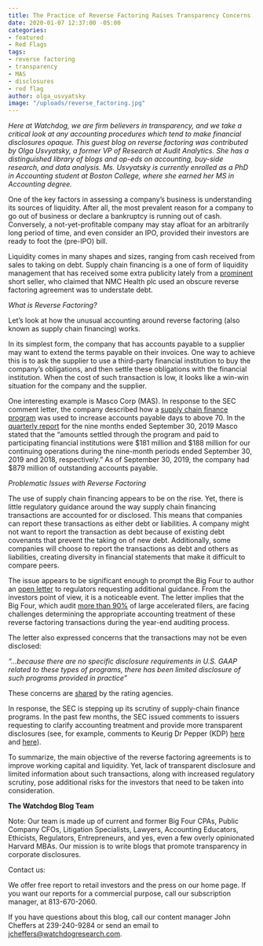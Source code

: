 ```yaml
---
title: The Practice of Reverse Factoring Raises Transparency Concerns
date: 2020-01-07 12:37:00 -05:00
categories:
- featured
- Red Flags
tags:
- reverse factoring
- transparency
- MAS
- disclosures
- red flag
author: olga_usvyatsky
image: "/uploads/reverse_factoring.jpg"
---
```


*Here at Watchdog, we are firm believers in transparency, and we take a critical look at any accounting procedures which tend to make financial disclosures opaque.  This guest blog on reverse factoring was contributed by Olga Usvyatsky, a former VP of Research at Audit Analytics.  She has a distinguished library of blogs and op-eds on accounting, buy-side research, and data analysis. Ms. Usvyatsky is currently enrolled as a PhD in Accounting student at Boston College, where she earned her MS in Accounting degree.*

One of the key factors in assessing a company’s business is understanding its sources of liquidity. After all, the most prevalent reason for a company to go out of business or declare a bankruptcy is running out of cash. Conversely, a not-yet-profitable company may stay afloat for an arbitrarily long period of time, and even consider an IPO, provided their investors are ready to foot the (pre-IPO) bill.

Liquidity comes in many shapes and sizes, ranging from cash received from sales to taking on debt. Supply chain financing is a one of form of liquidity management that has received some extra publicity lately from a [prominent](https://www.muddywatersresearch.com/research/nmc/mw-is-short-nmc/) short seller, who claimed that NMC Health plc used an obscure reverse factoring agreement was to understate debt.

*What is Reverse Factoring?*

Let’s look at how the unusual accounting around reverse factoring (also known as supply chain financing) works.

In its simplest form, the company that has accounts payable to a supplier may want to extend the terms payable on their invoices. One way to achieve this is to ask the supplier to use a third-party financial institution to buy the company’s obligations, and then settle these obligations with the financial institution. When the cost of such transaction is low, it looks like a win-win situation for the company and the supplier.

One interesting example is Masco Corp (MAS). In response to the SEC comment letter, the company  described how a [supply chain finance program](https://www.sec.gov/Archives/edgar/data/62996/000006299619000038/filename1.htm) was used to increase accounts payable days to above 70.  In the [quarterly report](https://www.sec.gov/ix?doc=/Archives/edgar/data/62996/000006299619000063/a2019q3masco10-q093020.htm) for the nine months ended September 30, 2019 Masco stated that the “amounts settled through the program and paid to participating financial institutions were $181 million and $188 million for our continuing operations during the nine-month periods ended September 30, 2019 and 2018, respectively.” As of September 30, 2019, the company had $879 million of outstanding accounts payable.

*Problematic Issues with Reverse Factoring*

The use of supply chain financing appears to be on the rise. Yet, there is little regulatory guidance around the way supply chain financing transactions are accounted for or disclosed. This means that companies can report these transactions as either debt or liabilities. A company might not want to report the transaction as debt because of existing debt covenants that prevent the taking on of new debt. Additionally, some companies will choose to report the transactions as debt and others as liabilities, creating diversity in financial statements that make it difficult to compare peers.

The issue appears to be significant enough to prompt the Big Four to author an [open letter](https://fasb.org/cs/BlobServer?blobkey=id&blobnocache=true&blobwhere=1175836059659&blobheader=application%2Fpdf&blobheadername2=Content-Length&blobheadername1=Content-Disposition&blobheadervalue2=667317&blobheadervalue1=filename%3DAR-2019.UNS.020.BIG_4_ACCOUNTING_FIRMS.pdf&blobcol=urldata&blobtable=MungoBlobs) to regulators requesting additional guidance. From the investors point of view, it is a noticeable event. The letter implies that the Big Four, which audit [more than 90%](https://blog.auditanalytics.com/who-audits-public-companies-2019-edition/) of large accelerated filers, are facing challenges determining the appropriate accounting treatment of these reverse factoring transactions during the year-end auditing process.

The letter also expressed concerns that the transactions may not be even disclosed:

*“…because there are no specific disclosure requirements in U.S. GAAP related to these types of programs, there has been limited disclosure of such programs provided in practice”*

These concerns are [shared](https://www.moodys.com/research/Moodys-Reverse-factorings-rising-popularity-comes-with-high-but-hidden--PBC_1195322) by the rating agencies.

In response, the SEC is stepping up its scrutiny of supply-chain finance programs. In the past few months, the SEC issued comments to issuers requesting to clarify accounting treatment and provide more transparent disclosures (see, for example, comments to Keurig Dr Pepper (KDP) [here](https://www.sec.gov/Archives/edgar/data/1418135/000141813519000056/filename1.htm) and [here](https://www.sec.gov/Archives/edgar/data/1418135/000141813519000075/filename1.htm)).

To summarize, the main objective of the reverse factoring agreements is to improve working capital and liquidity. Yet, lack of transparent disclosure and limited information about such transactions, along with increased regulatory scrutiny, pose additional risks for the investors that need to be taken into consideration.

**The Watchdog Blog Team**

Note:  Our team is made up of current and former Big Four CPAs, Public Company CFOs, Litigation Specialists, Lawyers, Accounting Educators, Ethicists, Regulators,  Entrepreneurs, and yes, even a few overly opinionated Harvard MBAs.  Our mission is to write blogs that promote transparency in corporate disclosures.

Contact us:

We offer free report to retail investors and the press on our home page.  If you want our reports for a commercial purpose, call our subscription manager, at 813-670-2060.

If you have questions about this blog, call our content manager John Cheffers at 239-240-9284 or send an email to jcheffers@watchdogresearch.com.
